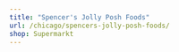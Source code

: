```yaml
---
title: "Spencer's Jolly Posh Foods"
url: /chicago/spencers-jolly-posh-foods/
shop: Supermarkt
---
```

